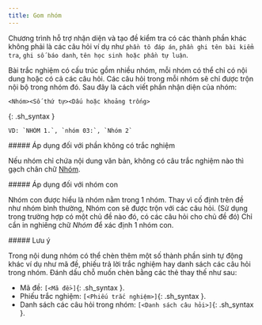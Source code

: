 ```yaml
---
title: Gom nhóm
---
```


Chương trình hỗ trợ nhận diện và tạo đề kiểm tra có các thành phần khác không phải là các câu hỏi ví dụ như `phần tô đáp án`, `phần ghi tên bài kiểm tra`, `ghi số báo danh`, `tên học sinh hoặc phần tự luận`. 

Bài trắc nghiệm có cấu trúc gồm nhiều nhóm, mỗi nhóm có thể chỉ có nội dung hoặc có cả các câu hỏi. Các câu hỏi trong mỗi nhóm sẽ chỉ được trộn nội bộ trong nhóm đó. Sau đây là cách viết phần nhận diện của nhóm:
```
<Nhóm><Số thứ tự><Dấu hoặc khoảng trống>
```
{: .sh_syntax }

    VD: `NHÓM 1.`, `nhóm 03:`, `Nhóm 2`

<div class="note">
##### Áp dụng đối với phần không có trắc nghiệm

Nếu nhóm chỉ chứa nội dung văn bản, không có câu trắc nghiệm nào thì gạch chân chữ <u>Nhóm</u>.
</div>

<div class="note">
##### Áp dụng đối với nhóm con

Nhóm con được hiểu là nhóm nằm trong 1 nhóm. Thay vì cố định trên đề như nhóm bình thường, Nhóm con sẽ được trộn với các câu hỏi. (Sử dụng trong trường hợp có một chủ đề nào đó, có các câu hỏi cho chủ đề đó) Chỉ cần in nghiêng chữ _Nhóm_ để xác định 1 nhóm con.
</div>

<div class="note info">
##### Lưu ý

Trong nội dung nhóm có thể chèn thêm một số thành phần sinh tự động khác ví dụ như mã đề, phiếu trả lời trắc nghiệm hay danh sách các câu hỏi trong nhóm. Đánh dấu chỗ muốn chèn bằng các thẻ thay thế như sau:
- Mã đề: `[<Mã đề>]`{: .sh_syntax }.
- Phiếu trắc nghiệm: `[<Phiếu trắc nghiệm>]`{: .sh_syntax }.
- Danh sách các câu hỏi trong nhóm: `[<Danh sách câu hỏi>]`{: .sh_syntax }.
</div>